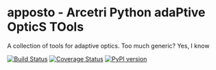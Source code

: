 # apposto - Arcetri Python adaPtive OpticS TOols
A collection of tools for adaptive optics. Too much generic? Yes, I know


[![Build Status][travis]][travislink]  [![Coverage Status][coveralls]][coverallslink]  [![PyPI version][pypiversion]][pypiversionlink]


[travis]: https://travis-ci.com/lbusoni/apposto.svg?branch=master "go to travis"
[travislink]: https://travis-ci.com/lbusoni/apposto
[coveralls]: https://coveralls.io/repos/github/lbusoni/apposto/badge.svg?branch=master "go to coveralls"
[coverallslink]: https://coveralls.io/github/lbusoni/apposto
[pypiversion]: https://badge.fury.io/py/apposto.svg
[pypiversionlink]: https://badge.fury.io/py/apposto
